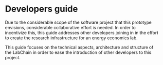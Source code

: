 # Developers guide

Due to the considerable scope of the software project that this prototype envisions, considerable collaborative effort is needed. 
In order to incentivize this, this guide addresses other developers joining in in the effort to create the research infrastructure for an energy economics lab. 

This guide focuses on the technical aspects, architecture and structure of the LabChain in order to ease the introduction of other developers to this project.
